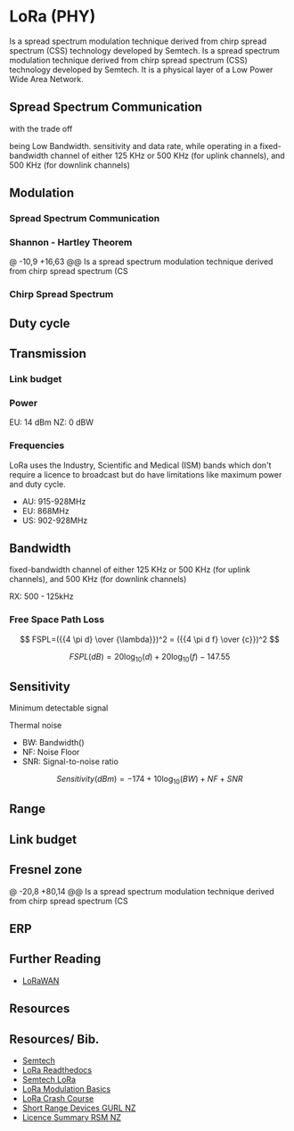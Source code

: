 # LoRa (PHY)

Is a spread spectrum modulation technique derived from chirp spread spectrum (CSS) technology developed by Semtech.
Is a spread spectrum modulation technique derived from chirp spread spectrum (CSS) technology developed by Semtech. It is a physical layer of a Low Power Wide Area Network. 

## Spread Spectrum Communication
 with the trade off 

being Low Bandwidth. sensitivity and data rate, while operating in a fixed-bandwidth channel of either 125 KHz or 500 KHz (for uplink channels), and 500 KHz (for downlink channels)

## Modulation

### Spread Spectrum Communication

### Shannon - Hartley Theorem

@ -10,9 +16,63 @@ Is a spread spectrum modulation technique derived from chirp spread spectrum (CS

### Chirp Spread Spectrum

## Duty cycle
## Transmission

### Link budget


### Power

<!-- 154 dB                  -->

EU: 14 dBm
NZ: 0 dBW


### Frequencies

LoRa uses the Industry, Scientific and Medical (ISM) bands which don't require a licence to broadcast but do have limitations like maximum power and duty cycle. 

- AU: 915-928MHz
- EU: 868MHz
- US: 902-928MHz

## Bandwidth

fixed-bandwidth channel of either 125 KHz or 500 KHz (for uplink channels), and 500 KHz (for downlink
channels)

RX: 500 - 125kHz

### Free Space Path Loss

$$
FSPL=({{4 \pi d} \over {\lambda}})^2 = ({{4 \pi d f} \over {c}})^2
$$

$$
FSPL(dB) = 20 \log_{10} (d)+20 \log_{10}(f)-147.55
$$



## Sensitivity

Minimum detectable signal

Thermal noise

- BW: Bandwidth()
- NF: Noise Floor
- SNR: Signal-to-noise ratio

$$
Sensitivity(dBm)=-174 + 10 \log_{10} (BW) + NF + SNR
$$

## Range


## Link budget

## Fresnel zone

@ -20,8 +80,14 @@ Is a spread spectrum modulation technique derived from chirp spread spectrum (CS

## ERP

## Further Reading

- [LoRaWAN](LoRaWAN.md)

## Resources
## Resources/ Bib.

- [Semtech](https://www.semtech.com/lora/what-is-lora)
- [LoRa Readthedocs](https://lora.readthedocs.io/en/latest/)
- [Semtech LoRa](https://www.semtech.com/lora/what-is-lora)
- [LoRa Modulation Basics](https://www.frugalprototype.com/wp-content/uploads/2016/08/an1200.22.pdf)
- [LoRa Crash Course](https://www.youtube.com/watch?v=T3dGLqZrjIQ)
- [Short Range Devices GURL NZ](https://www.rsm.govt.nz/licensing/frequencies-for-anyone/short-range-devices-gurl)
- [Licence Summary RSM NZ](https://rrf.rsm.govt.nz/smart-web/smart/page/-smart/domain/licence/LicenceSummary.wdk?id=219752)